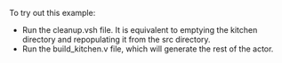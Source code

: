 To try out this example:
- Run the cleanup.vsh file. It is equivalent to emptying the kitchen directory and repopulating it from the src directory.
- Run the build_kitchen.v file, which will generate the rest of the actor.